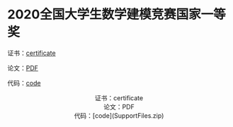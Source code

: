 # 2020全国大学生数学建模竞赛国家一等奖

证书：[certificate](certificate.png)

论文：[PDF](2020Modeling.pdf)

代码：[code](SupportFiles.zip)

<center>证书：<a herf="certificate.png">certificate</a>

<center>论文：<a  herf="2020Modeling.pdf">PDF</a>

<center>代码：[code](SupportFiles.zip)

   